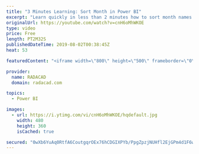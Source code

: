 ```yaml
---
title: "3 Minutes Learning: Sort Month in Power BI"
excerpt: "Learn quickly in less than 2 minutes how to sort month names based on the correct order of month in Power BI http://radacad.com   Prelude No. 20 by Chris Zabriskie is licensed under a Creative Commons Attribution license (https://creativecommons.org/licenses/by/4.0/) Source: http://chriszabriskie.com/preludes/"
originalUrl: https://youtube.com/watch?v=cnH6oMhWKOE
type: video
price: Free
length: PT2M32S
publishedDateTime: 2019-08-02T00:38:45Z
heat: 53

featuredContent: "<iframe width=\"800\" height=\"500\" frameborder=\"0\" src=\"https://www.youtube.com/embed/cnH6oMhWKOE\" allow=\"accelerometer; autoplay; encrypted-media; gyroscope; picture-in-picture\" allowfullscreen></iframe>"

provider:
  name: RADACAD
  domain: radacad.com

topics:
  - Power BI

images:
  - url: https://i.ytimg.com/vi/cnH6oMhWKOE/hqdefault.jpg
    width: 480
    height: 360
    isCached: true

secured: "0wXb6YuAq0RtfA6CoutgqrOEx76hCDGIXPYb/PpgZpzjNUHfl2EjGPm4d1F6wJpj3gk7wkbpH14LjzH/yPL8wieFwR/fnY1yEpknBtWxlf8ck4THFdVXpIQVkJcl8L0Z5DZqXmtNUW3EcfKfOb5lgW7YZpK23mNqMFFuHThG5NHXCgUw7+wWljIzzoywB7Yu7nWa5R3RU9wnQF1CYQe7IE4jVDXj8X4VAL7D3tTFeFoZYzFhykGvmCfL5GPoCxVDh4gdFzLY0RBxlosTaU+TpGBjd7H9ZbCsvrJBtu1JPxGS9FELDjK37kadsOxZdnS4vvyQ6t2rTz3BNh8BwGajSPWPpQHj6+2RdYRoMX+mDJTlj72dIkKPRNmEYid9EN1UKEw00X9jHT53BEQmvfCU0OEmwSc/mwVZZqBYJQPsysE=;vwn0HkaZ2lsJl6+vpwd9Zg=="
---
```



